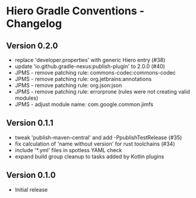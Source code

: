 # Hiero Gradle Conventions - Changelog

## Version 0.2.0

* replace 'developer.properties' with generic Hiero entry (#38)
* update 'io.github.gradle-nexus:publish-plugin' to 2.0.0 (#40)
* JPMS - remove patching rule: commons-codec:commons-codec
* JPMS - remove patching rule: org.jetbrains:annotations
* JPMS - remove patching rule: org.json:json
* JPMS - remove patching rule: errorprone (rules were not creating valid modules)
* JPMS - adjust module name: com.google.common.jimfs

## Version 0.1.1

* tweak 'publish-maven-central' and add -PpublishTestRelease (#35)
* fix calculation of 'name without version' for rust toolchains (#34)
* include '*.yml' files in spotless YAML check
* expand build group cleanup to tasks added by Kotlin plugins

## Version 0.1.0

* Initial release
